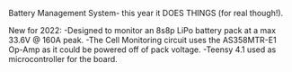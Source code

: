 Battery Management System- this year it DOES THINGS (for real though!).

New for 2022:
-Designed to monitor an 8s8p LiPo battery pack at a max 33.6V @ 160A peak.
-The Cell Monitoring circuit uses the AS358MTR-E1 Op-Amp as it could be powered off of pack voltage.
-Teensy 4.1 used as microcontroller for the board.
